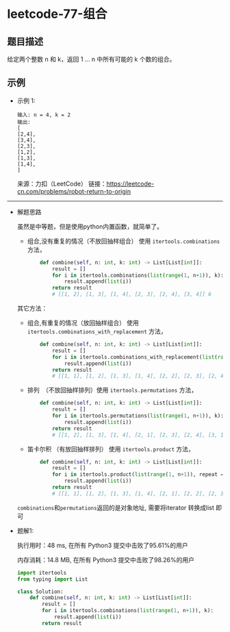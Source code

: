 # leetcode-77-组合


## 题目描述

给定两个整数 n 和 k，返回 1 ... n 中所有可能的 k 个数的组合。

## 示例
- 示例 1:
    ```
    输入: n = 4, k = 2
    输出:
    [
    [2,4],
    [3,4],
    [2,3],
    [1,2],
    [1,3],
    [1,4],
    ]
    ```
    来源：力扣（LeetCode）
    链接：https://leetcode-cn.com/problems/robot-return-to-origin
    

---
- 解题思路
    
    虽然是中等题，但是使用python内置函数，就简单了。
    
    - 组合,没有重复的情况（不放回抽样组合） 使用 `itertools.combinations` 方法， 

        ```python
            def combine(self, n: int, k: int) -> List[List[int]]:
                result = []
                for i in itertools.combinations(list(range(1, n+1)), k):
                    result.append(list(i))
                return result
                # [[1, 2], [1, 3], [1, 4], [2, 3], [2, 4], [3, 4]] 6
        ```

    其它方法：

    - 组合,有重复的情况（放回抽样组合） 使用 `itertools.combinations_with_replacement` 方法，

        ```python
            def combine(self, n: int, k: int) -> List[List[int]]:
                result = []
                for i in itertools.combinations_with_replacement(list(range(1, n+1)), k):
                    result.append(list(i))
                return result
                # [[1, 1], [1, 2], [1, 3], [1, 4], [2, 2], [2, 3], [2, 4], [3, 3], [3, 4], [4, 4]] 10
        ```

    

    - 排列　（不放回抽样排列）使用 `itertools.permutations` 方法，

        ```python
            def combine(self, n: int, k: int) -> List[List[int]]:
                result = []
                for i in itertools.permutations(list(range(1, n+1)), k):
                    result.append(list(i))
                return result
                # [[1, 2], [1, 3], [1, 4], [2, 1], [2, 3], [2, 4], [3, 1], [3, 2], [3, 4], [4, 1], [4, 2], [4, 3]] 12
        ```
    
    - 笛卡尔积 （有放回抽样排列） 使用 `itertools.product` 方法，
        ```python
            def combine(self, n: int, k: int) -> List[List[int]]:
                result = []
                for i in itertools.product(list(range(1, n+1)), repeat = k):
                    result.append(list(i))
                return result
                # [[1, 1], [1, 2], [1, 3], [1, 4], [2, 1], [2, 2], [2, 3], [2, 4], [3, 1], [3, 2], [3, 3], [3, 4], [4, 1], [4, 2], [4, 3], [4, 4]] 16

        ```

    `combinations`和`permutations`返回的是对象地址, 需要将iterator 转换成list 即可

- 题解1:

    执行用时：48 ms, 在所有 Python3 提交中击败了95.61%的用户
    
    内存消耗：14.8 MB, 在所有 Python3 提交中击败了98.26%的用户

    ```python
    import itertools
    from typing import List

    class Solution:
        def combine(self, n: int, k: int) -> List[List[int]]:
            result = []
            for i in itertools.combinations(list(range(1, n+1)), k):
                result.append(list(i))
            return result
    ```

